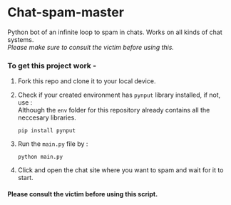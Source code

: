# Chat-spam-master

Python bot of an infinite loop to spam in chats. Works on all kinds of chat systems. <br>
*Please make sure to consult the victim before using this.*

### To get this project work -

1. Fork this repo and clone it to your local device.

2. Check if your created environment has `pynput` library installed, if not, use : <br>
   Although the `env` folder for this repository already contains all the neccesary libraries. 
   ```elem
   pip install pynput
   ```
3. Run the `main.py` file by :
   ```elem
   python main.py
   ```
4. Click and open the chat site where you want to spam and wait for it to start.

#### Please consult the victim before using this script.


